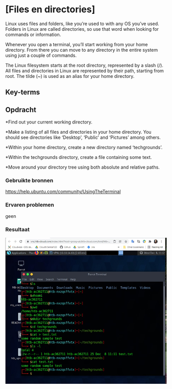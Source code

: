# [Files en directories]
Linux uses files and folders, like you’re used to with any OS you’ve used. Folders in Linux are called directories, so use that word when looking for commands or information.

Whenever you open a terminal, you’ll start working from your home directory. From there you can move to any directory in the entire system using just a couple of commands.

The Linux filesystem starts at the root directory, represented by a slash (/). All files and directories in Linux are represented by their path, starting from root.
The tilde (~) is used as an alias for your home directory.

## Key-terms


## Opdracht
*Find out your current working directory.

*Make a listing of all files and directories in your home directory. You should see directories like ‘Desktop’, ‘Public’ and ‘Pictures’ among others.

*Within your home directory, create a new directory named ‘techgrounds’.

*Within the techgrounds directory, create a file containing some text.

*Move around your directory tree using both absolute and relative paths.


### Gebruikte bronnen
https://help.ubuntu.com/community/UsingTheTerminal

### Ervaren problemen
geen

### Resultaat
![vm-screenshot](https://github.com/techgrounds/cloud-6-repo-NederLANA/blob/main/00_includes/lnx02-file-directory.jpg)
